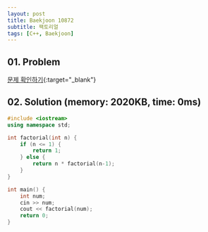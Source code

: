 ```yaml
---
layout: post
title: Baekjoon 10872
subtitle: 팩토리얼
tags: [C++, Baekjoon]
---
```


## 01. Problem

[문제 확인하기](https://www.acmicpc.net/problem/10872){:target="_blank"}

## 02. Solution (memory: 2020KB, time: 0ms)

```C++
#include <iostream>
using namespace std;

int factorial(int n) {
    if (n <= 1) {
        return 1;
    } else {
        return n * factorial(n-1);
    }
}

int main() {
    int num;
    cin >> num;
    cout << factorial(num);
    return 0;
}
```
